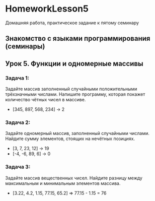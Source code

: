 # HomeworkLesson5
Домашняя работа, практическое задание к пятому семинару
## Знакомство с языками программирования (семинары)
## Урок 5. Функции и одномерные массивы

### Задача 1:
 Задайте массив заполненный случайными положительными трёхзначными числами. Напишите программу, которая покажет количество чётных чисел в массиве.
* [345, 897, 568, 234] -> 2

### Задача 2:
 Задайте одномерный массив, заполненный случайными числами. Найдите сумму элементов, стоящих на нечётных позициях.
* [3, 7, 23, 12] -> 19
* [-4, -6, 89, 6] -> 0

### Задача 3:
 Задайте массив вещественных чисел. Найдите разницу между максимальным и минимальным элементов массива.
* [3.22, 4.2, 1.15, 77.15, 65.2] => 77.15 - 1.15 = 76